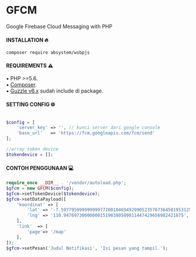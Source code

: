 # GFCM

Google Firebase Cloud Messaging with PHP

#### INSTALLATION :fire:

`composer require absystem/wsbpjs`

#### REQUIREMENTS :warning: 

:black_small_square: PHP >=5.6.
<br/>
:black_small_square: <a href="https://getcomposer.org/">Composer</a>.
<br/>
:black_small_square: <a href="https://github.com/guzzle/guzzle">Guzzle v6.x</a> sudah include di package.

#### SETTING CONFIG :globe_with_meridians:

```php

$config = [
	'server_key' => '', // kunci server dari google console
	'base_url'   => 'https://fcm.googleapis.com/fcm/send'
];

//array token device
$tokendevice = [];
```

#### CONTOH PENGGUNAAN :computer:
```php
require_once __DIR__ . '/vendor/autoload.php';
$gfcm = new GFCM($config);
$gfcm->setTokenDevice($tokendevice);
$gfcm->setDataPayload([
	'koordinat' => [
		'lat' => '-7.59779599999999977200104694929905235767364501953125',
		'lng' => '110.9476973000000015190380509011447429656982421875',
	],
	'link'	=> [
		'page'=> '/map'
	],
]);
$gfcm->setPesan('Judul Notifikasi', 'Isi pesan yang tampil.');

```